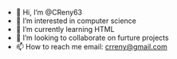 - 👋 Hi, I’m @CReny63
- 👀 I’m interested in computer science
- 🌱 I’m currently learning HTML
- 💞️ I’m looking to collaborate on furture projects
- 📫 How to reach me email: crreny@gmail.com

<!---
CReny63/CReny63 is a ✨ special ✨ repository because its `README.md` (this file) appears on your GitHub profile.
You can click the Preview link to take a look at your changes.
--->
